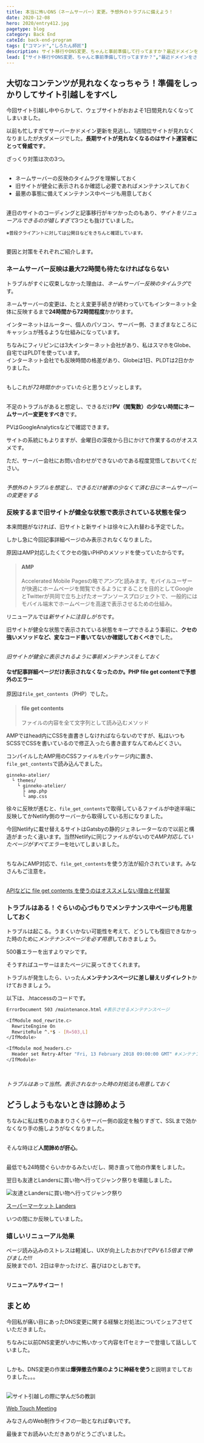 ```yaml
---
title: 本当に怖いDNS（ネームサーバー）変更。予想外のトラブルに備えよう！
date: 2020-12-08
hero: 2020/entry412.jpg
pagetype: blog
category: Back End
cateId: back-end-program
tags: ["コマンド","しろたん師匠"]
description: サイト移行やDNS変更、ちゃんと事前準備して行ってますか？最近ドメインをさくらサーバーからお名前.comへ移し、さらにサーバーもNetlifyへ移しました。移管中エラーを吐いて、ブログページが見れなくなってしまいました。事前準備を怠ったことを死ぬほど反省しました。体験談と対処法を綴ります。
lead: ["サイト移行やDNS変更、ちゃんと事前準備して行ってますか？","最近ドメインをさくらサーバーからお名前.comへ移し、さらにサーバーもNetlifyへ移しました。","移管中エラーを吐いて、ブログページが見れなくなってしまいました。事前準備を怠ったことを死ぬほど反省しました。","体験談と対処法を綴ります。"]
---
```

## 大切なコンテンツが見れなくなっちゃう！準備をしっかりしてサイト引越しをすべし
今回サイト引越し中やらかして、ウェブサイトがおおよそ1日間見れなくなってしまいました。

以前も忙しすぎてサーバーかドメイン更新を見逃し、1週間位サイトが見れなくなりましたが大ダメージでした。**長期サイトが見れなくなるのはサイト運営者にとって脅威です**。

ざっくり対策は次の3つ。<br><br>

* ネームサーバーの反映のタイムラグを理解しておく
* 旧サイトが健全に表示されるか確認し必要であればメンテナンスしておく
* 最悪の事態に備えてメンテナンス中ページも用意しておく

<br>連日のサイトのコーディングと記事移行がキツかったのもあり、*サイトをリニューアルできるのが嬉しすぎて*3つとも抜けていました。

<small>※普段クライアントに対しては公開日などをきちんと確認しています。</small><br><br>

要因と対策をそれぞれご紹介します。

### ネームサーバー反映は最大72時間も待たなければならない
トラブルがすぐに収束しなかった理由は、*ネームサーバー反映のタイムラグ*です。

ネームサーバーの変更は、たとえ変更手続きが終わっていてもインターネット全体に反映するまで**24時間から72時間程度**かかります。

インターネットはルーター、個人のパソコン、サーバー側、さまざまなところにキャッシュが残るような仕組みになっています。

ちなみにフィリピンには3大インターネット会社があり、私はスマホをGlobe、自宅ではPLDTを使っています。<br>
インターネット会社でも反映時間の格差があり、Globeは1日、PLDTは2日かかりました。<br><br>

もしこれが*72時間かかっていたら*と思うとゾッとします。<br><br>

不足のトラブルがあると想定し、できるだけ**PV（閲覧数）の少ない時間にネームサーバー変更をすべき**です。

PVはGoogleAnalyticsなどで確認できます。

サイトの系統にもよりますが、金曜日の深夜から日にかけて作業するのがオススメです。

ただ、サーバー会社にお問い合わせができないのである程度覚悟しておいてください。<br><br>

<div class="box">
<em>予想外のトラブルを想定し、できるだけ被害の少なくて済む日にネームサーバーの変更をする</em>
</div>

### 反映するまで旧サイトが健全な状態で表示されている状態を保つ
本来問題がなければ、旧サイトと新サイトは徐々に入れ替わる予定でした。

しかし急に今回記事詳細ページのみ表示されなくなりました。

原因はAMP対応したくてクセの強いPHPのメソッドを使っていたからです。

>#### AMP
>Accelerated Mobile Pagesの略で*アンプ*と読みます。モバイルユーザーが快適にホームページを閲覧できるようにすることを目的としてGoogleとTwitterが共同で立ち上げたオープンソースプロジェクトで、一般的にはモバイル端末でホームページを高速で表示させるための仕組み。

リニューアルでは*新サイトに注目しがち*です。

旧サイトが健全な状態で表示されている状態をキープできるよう事前に、**クセの強いメソッドなど、変なコード書いてないか確認しておくべき**でした。<br><br>

<div class="box">
<em>旧サイトが健全に表示されるように事前メンテナンスをしておく</em>
</div>

#### なぜ記事詳細ページだけ表示されなくなったのか。PHP file get contentで予想外のエラー
原因は`file_get_contents`（PHP）でした。

> #### file get contents
> ファイルの内容を全て文字列として読み込むメソッド

AMPではhead内にCSSを直書きしなければならないのですが、私はいつもSCSSでCSSを書いているので修正入ったら書き直すなんてめんどくさい。

コンパイルしたAMP用のCSSファイルをパッケージ内に置き、`file_get_contents`で読み込んでました。

```
ginneko-atelier/
  └ themes/
    └ ginneko-atelier/
	  ├ amp.php
	  └ amp.css
```

徐々に反映が進むと、`file_get_contents`で取得しているファイルが中途半端に反映してかNetlify側のサーバーから取得している形になりました。

今回Netlifyに載せ替えるサイトはGatsbyの静的ジェネレーターなので以前と構造がまったく違います。当然Netlifyに同じファイルがないので*AMP対応していたページがすべてエラー*を吐いてしまいました。<br><br>

ちなみにAMP対応で、`file_get_contents`を使う方法が紹介されています。みなさんもご注意を。<br><br>

[APIなどに file get contents を使うのはオススメしない理由と代替案](https://qiita.com/shinkuFencer/items/d7546c8cbf3bbe86dab8)


### トラブルはある！ぐらいの心づもりでメンテナンス中ページも用意しておく
トラブルは起こる。うまくいかない可能性を考えて、どうしても復旧できなかった時のために*メンテナンスページを必ず用意*しておきましょう。

500番エラーを出すよりマシです。

そうすればユーサーはまたページに戻ってきてくれます。

トラブルが発生したら、いったん**メンテナンスページに差し替えリダイレクト**かけておきましょう。

以下は、.htaccessのコードです。

```bash
ErrorDocument 503 /maintenance.html #表示させるメンテナンスページ

<IfModule mod_rewrite.c>
  RewriteEngine On
  RewriteRule ^.*$ - [R=503,L]
</IfModule>

<IfModule mod_headers.c>
  Header set Retry-After "Fri, 13 February 2018 09:00:00 GMT" #メンテナンス終了予定時刻を設定
</IfModule>
```

<br><div class="box">
<em>トラブルはあって当然。表示されなかった時の対処法も用意しておく</em></div>

## どうしようもないときは諦めよう
ちなみに私は焦りのあまりさくらサーバー側の設定を触りすぎて、SSLまで効かなくなり手の施しようがなくなりました。<br><br>

そんな時ほど**人間諦めが肝心**。<br><br>

最低でも24時間ぐらいかかるみたいだし、開き直って他の作業をしました。

翌日も友達とLandersに買い物へ行ってジャンク祭りを堪能しました。

![友達とLandersに買い物へ行ってジャンク祭り](./images/2020/12/entry412-1.jpg)

[スーパーマーケット Landers](https://goo.gl/maps/dwUh5CFc3Edo1SRy8)

いつの間にか反映していました。

### 嬉しいリニューアル効果
ページ読み込みのストレスは軽減し、UXが向上したおかげで*PVも1.5倍まで伸びました!!!*<br>
反映までの1、2日は辛かったけど、喜びはひとしおです。<br><br>

**リニューアルサイコー！**

## まとめ
今回私が痛い目にあったDNS変更に関する経験と対処法についてシェアさせていただきました。

ちなみに以前DNS変更がいかに怖いかって内容をITセミナーで登壇して話ししていました。<br><br>

しかも、DNS変更の作業は**爆弾撤去作業のように神経を使う**と説明までしておりました。。。<br><br>

![サイト引越しの際に学んだ5の教訓](./images/2020/12/entry412-2.png)

[Web Touch Meeting](http://www.webtouchmeeting.com/meeting/90web-touch-meeting.html)

みなさんのWeb制作ライフの一助となれば幸いです。

最後までお読みいただきありがとうございました。
